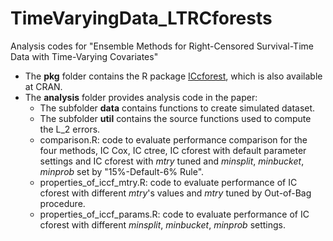 # TimeVaryingData_LTRCforests
Analysis codes for "Ensemble Methods for Right-Censored Survival-Time Data with Time-Varying Covariates"
- The **pkg** folder contains the R package [ICcforest](https://github.com/cran/ICcforest), which is also available at CRAN.
- The **analysis** folder provides analysis code in the paper:
  - The subfolder **data** contains functions to create simulated dataset.
  - The subfolder **util** contains the source functions used to compute the L_2 errors. 
  - comparison.R: code to evaluate performance comparison for the four methods, IC Cox, IC ctree, IC cforest with default parameter settings and IC cforest with _mtry_ tuned and _minsplit_, _minbucket_, _minprob_ set by "15%-Default-6% Rule".
  - properties_of_iccf_mtry.R: code to evaluate performance of IC cforest with different _mtry_'s values and _mtry_ tuned by Out-of-Bag procedure.
  - properties_of_iccf_params.R: code to evaluate performance of IC cforest with different _minsplit_, _minbucket_, _minprob_ settings.
